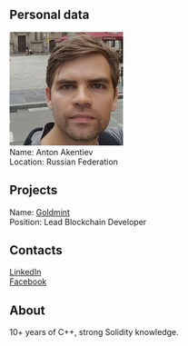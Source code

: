 ## Personal data
![anton akentiev photo](photo/anton_akentiev.jpg)  
Name:   Anton Akentiev  
Location: Russian Federation  
## Projects 
Name: [Goldmint](../projects/goldmint.md)  
Position: Lead Blockchain Developer   
## Contacts
[LinkedIn](https://www.linkedin.com/in/anthonyakentiev/)    
[Facebook](https://www.facebook.com/anthony.akentiev)
## About
10+ years of C++, strong Solidity knowledge.
